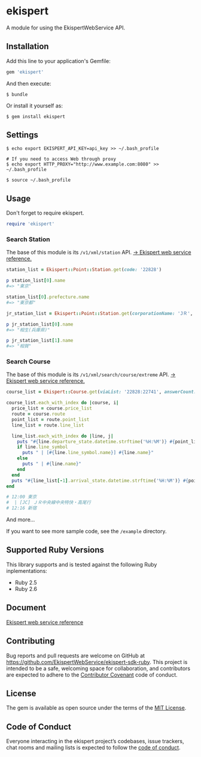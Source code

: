 # ekispert

A module for using the EkispertWebService API.

## Installation

Add this line to your application's Gemfile:

```ruby
gem 'ekispert'
```

And then execute:

    $ bundle

Or install it yourself as:

    $ gem install ekispert

## Settings

```shell
$ echo export EKISPERT_API_KEY=api_key >> ~/.bash_profile

# If you need to access Web through proxy
$ echo export HTTP_PROXY="http://www.example.com:8080" >> ~/.bash_profile

$ source ~/.bash_profile
```

## Usage

Don't forget to require ekispert.
```ruby
require 'ekispert'
```

### Search Station

The base of this module is its `/v1/xml/station` API.
[-> Ekispert web service reference.](http://docs.ekispert.com/v1/api/station.html)

```ruby
station_list = Ekispert::Point::Station.get(code: '22828')

p station_list[0].name
#=> "東京"

station_list[0].prefecture.name
#=> "東京都"

jr_station_list = Ekispert::Point::Station.get(corporationName: 'JＲ', limit: 2)

p jr_station_list[0].name
#=> "相生(兵庫県)"

p jr_station_list[1].name
#=> "相賀"
```

### Search Course

The base of this module is its `/v1/xml/search/course/extreme` API.
[-> Ekispert web service reference.](http://docs.ekispert.com/v1/api/search/course/extreme.html)

```ruby
course_list = Ekispert::Course.get(viaList: '22828:22741', answerCount: 1)

course_list.each_with_index do |course, i|
  price_list = course.price_list
  route = course.route
  point_list = route.point_list
  line_list = route.line_list

  line_list.each_with_index do |line, j|
    puts "#{line.departure_state.datetime.strftime('%H:%M')} #{point_list[j].station.name}"
    if line.line_symbol
      puts " | [#{line.line_symbol.name}] #{line.name}"
    else
      puts " | #{line.name}"
    end
  end
  puts "#{line_list[-1].arrival_state.datetime.strftime('%H:%M')} #{point_list[-1].station.name}"
end

# 12:00 東京
#  | [JC] ＪＲ中央線中央特快・高尾行
# 12:16 新宿
```

And more...

If you want to see more sample code, see the `/example` directory.

## Supported Ruby Versions
This library supports and is tested against the following Ruby inplementations:
- Ruby 2.5
- Ruby 2.6

## Document
[Ekispert web service reference](http://docs.ekispert.com/v1/api/)

## Contributing

Bug reports and pull requests are welcome on GitHub at https://github.com/EkispertWebService/ekispert-sdk-ruby. This project is intended to be a safe, welcoming space for collaboration, and contributors are expected to adhere to the [Contributor Covenant](http://contributor-covenant.org) code of conduct.

## License

The gem is available as open source under the terms of the [MIT License](https://opensource.org/licenses/MIT).

## Code of Conduct

Everyone interacting in the ekispert project’s codebases, issue trackers, chat rooms and mailing lists is expected to follow the [code of conduct](https://github.com/EkispertWebService/ekispert-sdk-ruby/blob/master/CODE_OF_CONDUCT.md).
